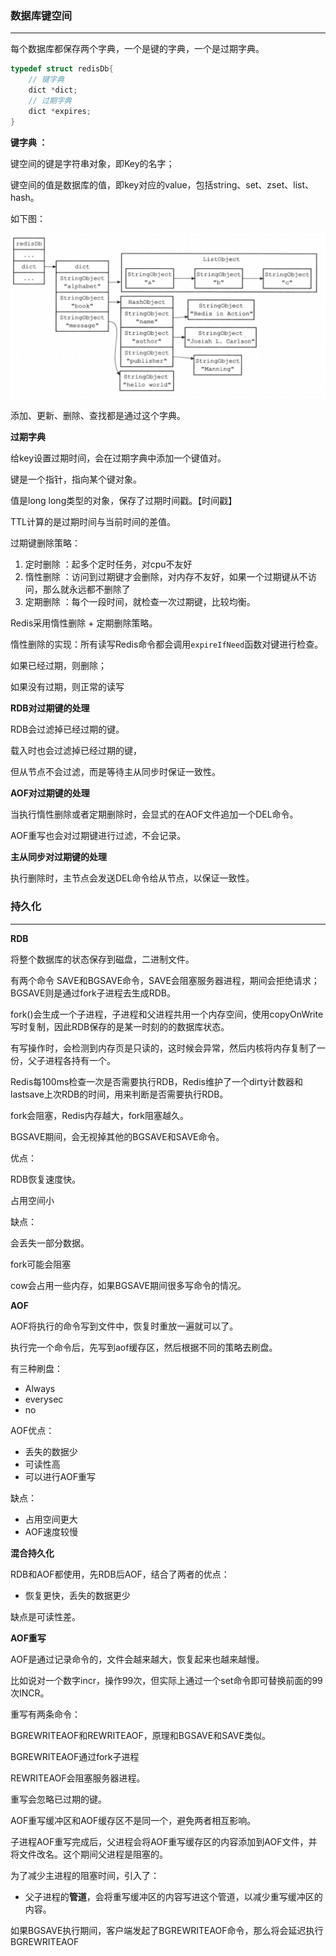 ### 数据库键空间

---

每个数据库都保存两个字典，一个是键的字典，一个是过期字典。

```c
typedef struct redisDb{
    // 键字典
    dict *dict;
    // 过期字典
    dict *expires;
}
```

**键字典 ：**

键空间的键是字符串对象，即Key的名字；

键空间的值是数据库的值，即key对应的value，包括string、set、zset、list、hash。

如下图：

![image-20210802144628340](RDB&AOF.assets/image-20210802144628340.png)

添加、更新、删除、查找都是通过这个字典。



**过期字典**

给key设置过期时间，会在过期字典中添加一个键值对。

键是一个指针，指向某个键对象。

值是long long类型的对象，保存了过期时间戳。【时间戳】



TTL计算的是过期时间与当前时间的差值。



过期键删除策略：

1. 定时删除 ：起多个定时任务，对cpu不友好
2. 惰性删除 ：访问到过期键才会删除，对内存不友好，如果一个过期键从不访问，那么就永远都不删除了
3. 定期删除 ：每个一段时间，就检查一次过期键，比较均衡。



Redis采用惰性删除 + 定期删除策略。



惰性删除的实现：所有读写Redis命令都会调用`expireIfNeed`函数对键进行检查。

如果已经过期，则删除；

如果没有过期，则正常的读写



**RDB对过期键的处理**

RDB会过滤掉已经过期的键。

载入时也会过滤掉已经过期的键，

但从节点不会过滤，而是等待主从同步时保证一致性。



**AOF对过期键的处理**

当执行惰性删除或者定期删除时，会显式的在AOF文件追加一个DEL命令。



AOF重写也会对过期键进行过滤，不会记录。



**主从同步对过期键的处理**

执行删除时，主节点会发送DEL命令给从节点，以保证一致性。



### 持久化

---



**RDB**

将整个数据库的状态保存到磁盘，二进制文件。

有两个命令 SAVE和BGSAVE命令，SAVE会阻塞服务器进程，期间会拒绝请求；BGSAVE则是通过fork子进程去生成RDB。

fork()会生成一个子进程，子进程和父进程共用一个内存空间，使用copyOnWrite写时复制，因此RDB保存的是某一时刻的的数据库状态。

有写操作时，会检测到内存页是只读的，这时候会异常，然后内核将内存复制了一份，父子进程各持有一个。

Redis每100ms检查一次是否需要执行RDB，Redis维护了一个dirty计数器和lastsave上次RDB的时间，用来判断是否需要执行RDB。

fork会阻塞，Redis内存越大，fork阻塞越久。

BGSAVE期间，会无视掉其他的BGSAVE和SAVE命令。



优点：

RDB恢复速度快。

占用空间小



缺点：

会丢失一部分数据。

fork可能会阻塞

cow会占用一些内存，如果BGSAVE期间很多写命令的情况。



**AOF**

AOF将执行的命令写到文件中，恢复时重放一遍就可以了。

执行完一个命令后，先写到aof缓存区，然后根据不同的策略去刷盘。

有三种刷盘：

- Always
- everysec
- no



AOF优点：

- 丢失的数据少
- 可读性高
- 可以进行AOF重写



缺点：

- 占用空间更大
- AOF速度较慢



**混合持久化**

RDB和AOF都使用，先RDB后AOF，结合了两者的优点：

- 恢复更快，丢失的数据更少

缺点是可读性差。



**AOF重写**

AOF是通过记录命令的，文件会越来越大，恢复起来也越来越慢。

比如说对一个数字incr，操作99次，但实际上通过一个set命令即可替换前面的99次INCR。



重写有两条命令：

BGREWRITEAOF和REWRITEAOF，原理和BGSAVE和SAVE类似。

BGREWRITEAOF通过fork子进程

REWRITEAOF会阻塞服务器进程。

重写会忽略已过期的键。



AOF重写缓冲区和AOF缓存区不是同一个，避免两者相互影响。

子进程AOF重写完成后，父进程会将AOF重写缓存区的内容添加到AOF文件，并将文件改名。这个期间父进程是阻塞的。



为了减少主进程的阻塞时间，引入了：

- 父子进程的**管道**，会将重写缓冲区的内容写进这个管道，以减少重写缓冲区的内容。



如果BGSAVE执行期间，客户端发起了BGREWRITEAOF命令，那么将会延迟执行BGREWRITEAOF